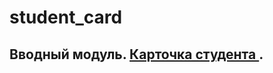 # student_card
## Вводный модуль. [ Карточка студента ](https://daryasokolova04.github.io/student_card/).
